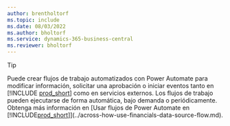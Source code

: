 ```yaml
---
author: brentholtorf
ms.topic: include
ms.date: 08/03/2022
ms.author: bholtorf
ms.service: dynamics-365-business-central
ms.reviewer: bholtorf
---
```

> [!TIP]
> Puede crear flujos de trabajo automatizados con Power Automate para modificar información, solicitar una aprobación o iniciar eventos tanto en [!INCLUDE [prod_short](prod_short.md)] como en servicios externos. Los flujos de trabajo pueden ejecutarse de forma automática, bajo demanda o periódicamente. Obtenga más información en [Usar flujos de Power Automate en [!INCLUDE[prod_short](includes/prod_short.md)]](../across-how-use-financials-data-source-flow.md).
